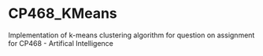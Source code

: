 # CP468_KMeans
Implementation of k-means clustering algorithm for question on assignment for CP468 - Artifical Intelligence
